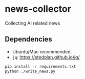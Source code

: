 # news-collector
Collecting AI related news

## Dependencies
- Ubuntu/Mac recommended.
- `jq`: https://stedolan.github.io/jq/


```bash
pip install -r requirements.txt
python ./write_news.py
```
